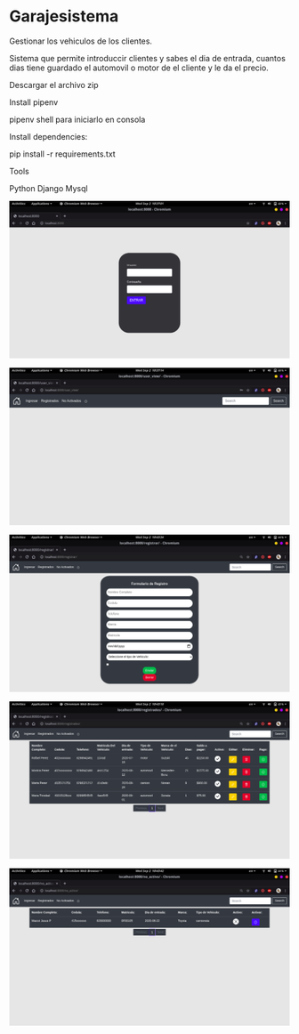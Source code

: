 # Garajesistema
Gestionar los vehiculos de los clientes.

Sistema que permite introduccir clientes y sabes el dia de entrada, cuantos dias tiene guardado el automovil o motor de el cliente y le da el precio.

Descargar el archivo zip

Install pipenv

pipenv shell para iniciarlo en consola

Install dependencies:

pip install -r requirements.txt

Tools

Python
Django
Mysql

![](imagenes/1.png)

![](imagenes/2.png)

![](imagenes/3.png)

![](imagenes/4.png)

![](imagenes/5.png)
